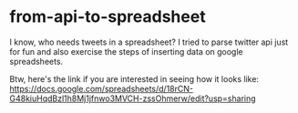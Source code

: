 # from-api-to-spreadsheet

I know, who needs tweets in a spreadsheet? I tried to parse twitter api just for fun and also exercise the steps of inserting data on google spreadsheets.

Btw, here's the link if you are interested in seeing how it looks like:
https://docs.google.com/spreadsheets/d/18rCN-G48kiuHqdBzl1h8Mj1jfnwo3MVCH-zssOhmerw/edit?usp=sharing
